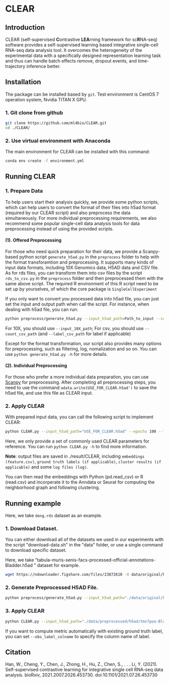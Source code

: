 # CLEAR

## Introduction

CLEAR (self-supervised **C**ontrastive **LEA**rning framework for sc**R**NA-seq) software provides a self-supervised learning based integrative single-cell RNA-seq data analysis tool. It overcomes the heterogeneity of the experimental data with a specifically designed representation learning task and thus can handle batch effects remove, dropout events, and time-trajectory inference better.

## Installation

The package can be installed based by `git`. Test environment is CentOS 7 operation system, Nvidia TITAN X GPU.

### 1. Git clone from github

```bash
git clone https://github.com/ml4bio/CLEAR.git
cd ./CLEAR/
```

### 2. Use virtual environment with Anaconda
The main environment for CLEAR can be installed with this command:
```bash
conda env create -f environment.yml
```

## Running CLEAR

### 1. Prepare Data

To help users start their analysis quickly, we provide some python scripts, 
which can help users to convert the format of their files into h5ad format (required by our CLEAR script) and also preprocess the data simultaneously.
For more individual preprocessing requirements, we also recommend some popular single-cell data analysis tools for data preprocessing instead of using the provided scripts.

#### (1). Offered Preprocessing

For those who need quick preparation for their data, we provide a Scanpy-based python script `generate_h5ad.py` in the `preprocess` folder to help with the format transforamtion and preprocessing. 
It supports many kinds of input data formats, including 10X Genomics data, H5AD data and CSV file. 
As for rds files, you can transform them into csv files by the script `rds_to_csv.py` in the `preprocess` folder and then preprocessed them with the same above script.
The required R environment of this R script need to be set up by yourselves, of which the core package is `SingleCellExperiment`

If you only want to convert you processed data into h5ad file, you can just set the input and output path when call the script. For instance, when dealing with h5ad file, you can run:
```bash
python preprocess/generate_h5ad.py --input_h5ad_path=Path_to_input --save_h5ad_dir=Path_to_Save_Folder
```
For 10X, you should use `--input_10X_path`; For csv, you should use `--count_csv_path` (and `--label_csv_path` for label if applicable)

Except for the format transformation, our script also provides many options for preprocessing, such as filtering, log, nomalization and so on. 
You can use `python generate_h5ad.py -h` for more details.

#### (2). Individual Preprocessing

For those who prefer a more individual data preparation, you can use [Scanpy](https://scanpy-tutorials.readthedocs.io/en/latest/) for preprocessing.
After completing all preprocessing steps, you need to use the command `adata.write(USE_FOR_CLEAR.h5ad')` to save the h5ad file, and use this file as CLEAR input.

### 2. Apply CLEAR

With prepared input data, you can call the following script to implement CLEAR:
```bash
python CLEAR.py --input_h5ad_path="USE_FOR_CLEAR.h5ad" --epochs 100 --lr 0.01 --batch_size 512 --pcl_r 1024 --cos --gpu 0
```
Here, we only provide a set of commonly used CLEAR parameters for reference. You can run `python CLEAR.py -h` to find more information.

**Note**: output files are saved in ./result/CLEAR, including `embeddings (feature.csv)`, `ground truth labels (if applicable)`, `cluster results (if applicable)` and some `log files (log)`.

You can then read the embeddings with Python (pd.read_csv) or R (read.csv) and incorperate it to the Anndata or Seurat for computing the neighborhood graph and following clustering.

## Running example

Here, we take `deng.rds` dataset as an example.

### 1. Download Dataset.

You can either download all of the datasets we used in our experiments with the script "download-data.sh" in the "data" folder, or use a single command to download specific dataset.

Here, we take "tabula-muris-senis-facs-processed-official-annotations-Bladder.h5ad " dataset for example.
```bash
wget https://ndownloader.figshare.com/files/23872610 -O data/original/h5ad/tmsfpoa-Bladder.h5ad
```

### 2. Generate Preprocessed H5AD File.
```bash
python preprocess/generate_h5ad.py --input_h5ad_path="./data/original/h5ad/tmsfpoa-Bladder.h5ad" --save_h5ad_dir="./data/preprocessed/h5ad/" --log
```

### 3. Apply CLEAR
```bash
python CLEAR.py --input_h5ad_path="./data/preprocessed/h5ad/tmsfpoa-Bladder_preprocessed.h5ad" --epochs 100 --lr 1 --batch_size 512 --pcl_r 1024 --cos --gpu 0
```
If you want to compute metric automatically with existing ground truth label, you can set `--obs_label_colname` to specify the column name of label.

## Citation

Han, W., Cheng, Y., Chen, J., Zhong, H., Hu, Z., Chen, S., . . . Li, Y. (2021). Self-supervised contrastive learning for integrative single cell RNA-seq data analysis. bioRxiv, 2021.2007.2026.453730. doi:10.1101/2021.07.26.453730

